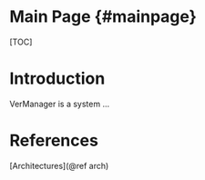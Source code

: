 Main Page    {#mainpage}
=========

[TOC]

# Introduction
VerManager is a system ...


# References
[Architectures](@ref arch)
